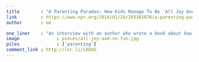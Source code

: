 ```yaml
---
title        : "A Parenting Paradox: How Kids Manage To Be 'All Joy And No Fun'"
link         : https://www.npr.org/2014/01/24/265365876/a-parenting-paradox-how-kids-manage-to-be-all-joy-and-no-fun
author       : me

one_liner    : "An interview with an author who wrote a book about how being a parent doesn't necessarily make you happier once you disentangle the difference between joy and fun."
image			   : pieces/all-joy-and-no-fun.jpg
piles			   : ['parenting']
comment_link : http://lnr.li/LKOXG
---
```

